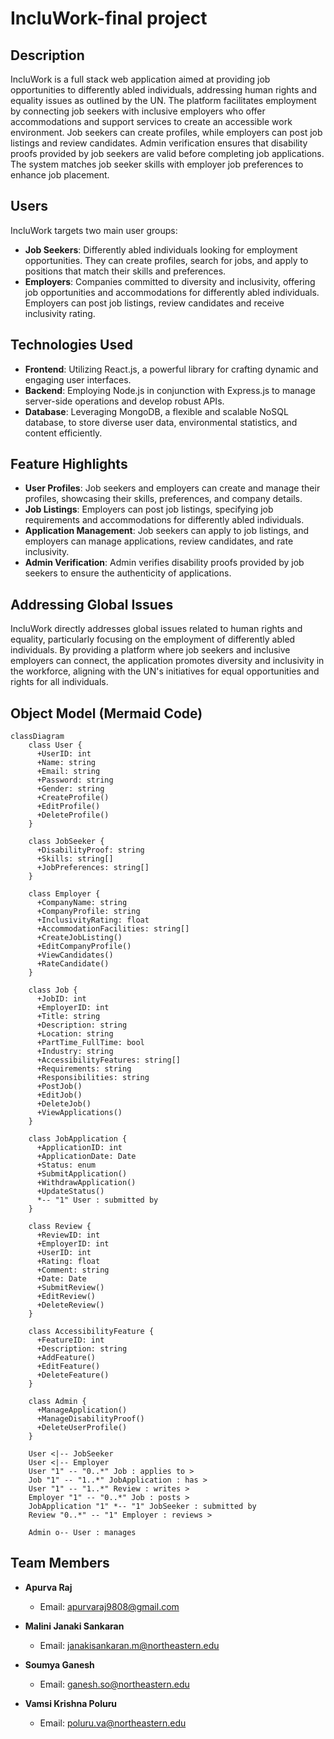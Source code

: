 # IncluWork-final project

## Description
IncluWork is a full stack web application aimed at providing job opportunities to differently abled individuals, addressing human rights and equality issues as outlined by the UN. The platform facilitates employment by connecting job seekers with inclusive employers who offer accommodations and support services to create an accessible work environment. Job seekers can create profiles, while employers can post job listings and review candidates. Admin verification ensures that disability proofs provided by job seekers are valid before completing job applications. The system matches job seeker skills with employer job preferences to enhance job placement.

## Users
IncluWork targets two main user groups:
- **Job Seekers**: Differently abled individuals looking for employment opportunities. They can create profiles, search for jobs, and apply to positions that match their skills and preferences.
- **Employers**: Companies committed to diversity and inclusivity, offering job opportunities and accommodations for differently abled individuals. Employers can post job listings, review candidates and receive inclusivity rating.

## Technologies Used
- **Frontend**: Utilizing React.js, a powerful library for crafting dynamic and engaging user interfaces.
- **Backend**: Employing Node.js in conjunction with Express.js to manage server-side operations and develop robust APIs.
- **Database**: Leveraging MongoDB, a flexible and scalable NoSQL database, to store diverse user data, environmental statistics, and content efficiently.

## Feature Highlights
- **User Profiles**: Job seekers and employers can create and manage their profiles, showcasing their skills, preferences, and company details.
- **Job Listings**: Employers can post job listings, specifying job requirements and accommodations for differently abled individuals.
- **Application Management**: Job seekers can apply to job listings, and employers can manage applications, review candidates, and rate inclusivity.
- **Admin Verification**: Admin verifies disability proofs provided by job seekers to ensure the authenticity of applications.

## Addressing Global Issues
IncluWork directly addresses global issues related to human rights and equality, particularly focusing on the employment of differently abled individuals. By providing a platform where job seekers and inclusive employers can connect, the application promotes diversity and inclusivity in the workforce, aligning with the UN's initiatives for equal opportunities and rights for all individuals.

## Object Model (Mermaid Code)
```mermaid
classDiagram
    class User {
      +UserID: int
      +Name: string
      +Email: string
      +Password: string
      +Gender: string
      +CreateProfile()
      +EditProfile()
      +DeleteProfile()
    }
 
    class JobSeeker {
      +DisabilityProof: string
      +Skills: string[]
      +JobPreferences: string[]
    }
 
    class Employer {
      +CompanyName: string
      +CompanyProfile: string
      +InclusivityRating: float
      +AccommodationFacilities: string[]
      +CreateJobListing()
      +EditCompanyProfile()
      +ViewCandidates()
      +RateCandidate()
    }
 
    class Job {
      +JobID: int
      +EmployerID: int
      +Title: string
      +Description: string
      +Location: string
      +PartTime_FullTime: bool
      +Industry: string
      +AccessibilityFeatures: string[]
      +Requirements: string
      +Responsibilities: string
      +PostJob()
      +EditJob()
      +DeleteJob()
      +ViewApplications()
    }
 
    class JobApplication {
      +ApplicationID: int
      +ApplicationDate: Date
      +Status: enum
      +SubmitApplication()
      +WithdrawApplication()
      +UpdateStatus()
      *-- "1" User : submitted by
    }
 
    class Review {
      +ReviewID: int
      +EmployerID: int
      +UserID: int
      +Rating: float
      +Comment: string
      +Date: Date
      +SubmitReview()
      +EditReview()
      +DeleteReview()
    }
 
    class AccessibilityFeature {
      +FeatureID: int
      +Description: string
      +AddFeature()
      +EditFeature()
      +DeleteFeature()
    }
 
    class Admin {
      +ManageApplication()
      +ManageDisabilityProof()
      +DeleteUserProfile()
    }
 
    User <|-- JobSeeker
    User <|-- Employer
    User "1" -- "0..*" Job : applies to >
    Job "1" -- "1..*" JobApplication : has >
    User "1" -- "1..*" Review : writes >
    Employer "1" -- "0..*" Job : posts >
    JobApplication "1" *-- "1" JobSeeker : submitted by
    Review "0..*" -- "1" Employer : reviews >
 
    Admin o-- User : manages
```
## Team Members

- **Apurva Raj**
  - Email: apurvaraj9808@gmail.com

- **Malini Janaki Sankaran**
  - Email: janakisankaran.m@northeastern.edu

- **Soumya Ganesh**
  - Email: ganesh.so@northeastern.edu

- **Vamsi Krishna Poluru**
  - Email: poluru.va@northeastern.edu


